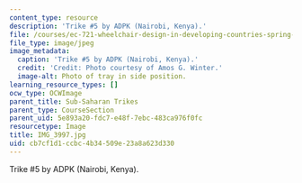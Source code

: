 ```yaml
---
content_type: resource
description: 'Trike #5 by ADPK (Nairobi, Kenya).'
file: /courses/ec-721-wheelchair-design-in-developing-countries-spring-2009/cb7cf1d1ccbc4b34509e23a8a623d330_IMG_3997.jpg
file_type: image/jpeg
image_metadata:
  caption: 'Trike #5 by ADPK (Nairobi, Kenya).'
  credit: 'Credit: Photo courtesy of Amos G. Winter.'
  image-alt: Photo of tray in side position.
learning_resource_types: []
ocw_type: OCWImage
parent_title: Sub-Saharan Trikes
parent_type: CourseSection
parent_uid: 5e893a20-fdc7-e48f-7ebc-483ca976f0fc
resourcetype: Image
title: IMG_3997.jpg
uid: cb7cf1d1-ccbc-4b34-509e-23a8a623d330
---
```

Trike #5 by ADPK (Nairobi, Kenya).


